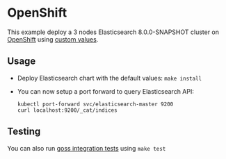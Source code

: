 # OpenShift

This example deploy a 3 nodes Elasticsearch 8.0.0-SNAPSHOT cluster on [OpenShift][]
using [custom values][].

## Usage

* Deploy Elasticsearch chart with the default values: `make install`

* You can now setup a port forward to query Elasticsearch API:

  ```
  kubectl port-forward svc/elasticsearch-master 9200
  curl localhost:9200/_cat/indices
  ```

## Testing

You can also run [goss integration tests][] using `make test`


[custom values]: https://github.com/elastic/helm-charts/tree/master/elasticsearch/examples/openshift/values.yaml
[goss integration tests]: https://github.com/elastic/helm-charts/tree/master/elasticsearch/examples/openshift/test/goss.yaml
[openshift]: https://www.openshift.com/
